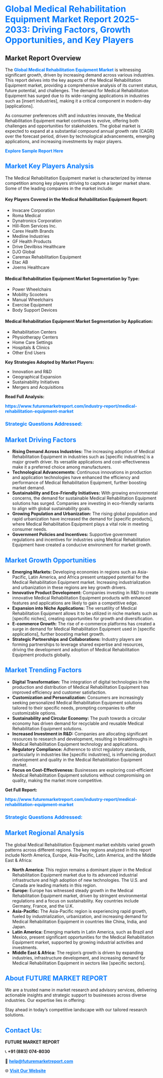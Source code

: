 <h1 style="color: #007BFF;">Global Medical Rehabilitation Equipment Market Report 2025-2033: Driving Factors, Growth Opportunities, and Key Players</h1>

<section id="overview">
<h2>Market Report Overview</h2>
<p>The <a href="https://www.futuremarketreport.com/industry-report/medical-rehabilitation-equipment-market" style="color: #007BFF; text-decoration: none;"><strong>Global Medical Rehabilitation Equipment Market</strong></a> is witnessing significant growth, driven by increasing demand across various industries. This report delves into the key aspects of the Medical Rehabilitation Equipment market, providing a comprehensive analysis of its current status, future potential, and challenges. The demand for Medical Rehabilitation Equipment has surged due to its wide-ranging applications in industries such as [insert industries], making it a critical component in modern-day [applications].</p>
<p>As consumer preferences shift and industries innovate, the Medical Rehabilitation Equipment market continues to evolve, offering both challenges and opportunities for stakeholders. The global market is expected to expand at a substantial compound annual growth rate (CAGR) over the forecast period, driven by technological advancements, emerging applications, and increasing investments by major players.</p>
</section>

<section id="overview">
<p><a href="https://www.futuremarketreport.com/request-sample/reportId=77914" style="color: #007BFF; text-decoration: none;"><strong>Explore Sample Report Here</strong></a></p>
</section>

<section id="key-players">
<h2 style="color: #007BFF;">Market Key Players Analysis</h2>
<p>The Medical Rehabilitation Equipment market is characterized by intense competition among key players striving to capture a larger market share. Some of the leading companies in the market include:</p>
<h4>Key Players Covered in the Medical Rehabilitation Equipment Report:</h4>
<ul><li>Invacare Corporation</li><li>Roma Medical</li><li>Dynatronics Corporation</li><li>Hill-Rom Services Inc.</li><li>Carex Health Brands</li><li>Medline Industries</li><li>GF Health Products</li><li>Drive Devilbiss Healthcare</li><li>DJO Global</li><li>Caremax Rehabilitation Equipment</li><li>Etac AB</li><li>Joerns Healthcare</li></ul>
<h4>Medical Rehabilitation Equipment Market Segmentation by Type:</h4>
<ul><li>Power Wheelchairs</li><li>Mobility Scooters</li><li>Manual Wheelchairs</li><li>Exercise Equipment</li><li>Body Support Devices</li></ul>

<h4>Medical Rehabilitation Equipment Market Segmentation by Application:</h4>
<ul><li>Rehabilitation Centers</li><li>Physiotherapy Centers</li><li>Home Care Settings</li><li>Hospitals &amp; Clinics</li><li>Other End Users</li></ul>
<p><strong>Key Strategies Adopted by Market Players:</strong></p>
<ul>
<li>Innovation and R&D</li>
<li>Geographical Expansion</li>
<li>Sustainability Initiatives</li>
<li>Mergers and Acquisitions</li>
</ul>
</section>

<section>
<p><strong>Read Full Analysis: </strong></p><a href="https://www.futuremarketreport.com/industry-report/medical-rehabilitation-equipment-market" style="color: #007BFF; text-decoration: none;"><strong>https://www.futuremarketreport.com/industry-report/medical-rehabilitation-equipment-market</strong></a>
<h3 style="color: #007BFF;">Strategic Questions Addressed:</h3>
</section>

<section id="driving-factors">
<h2 style="color: #007BFF;">Market Driving Factors</h2>
<ul>
<li><strong>Rising Demand Across Industries:</strong> The increasing adoption of Medical Rehabilitation Equipment in industries such as [specific industries] is a major growth driver. Its versatile applications and cost-effectiveness make it a preferred choice among manufacturers.</li>
<li><strong>Technological Advancements:</strong> Continuous innovations in production and application technologies have enhanced the efficiency and performance of Medical Rehabilitation Equipment, further boosting market demand.</li>
<li><strong>Sustainability and Eco-Friendly Initiatives:</strong> With growing environmental concerns, the demand for sustainable Medical Rehabilitation Equipment solutions has surged. Companies are investing in eco-friendly variants to align with global sustainability goals.</li>
<li><strong>Growing Population and Urbanization:</strong> The rising global population and rapid urbanization have increased the demand for [specific products], where Medical Rehabilitation Equipment plays a vital role in meeting consumer needs.</li>
<li><strong>Government Policies and Incentives:</strong> Supportive government regulations and incentives for industries using Medical Rehabilitation Equipment have created a conducive environment for market growth.</li>
</ul>
</section>

<section id="growth-opportunities">
<h2 style="color: #007BFF;">Market Growth Opportunities</h2>
<ul>
<li><strong>Emerging Markets:</strong> Developing economies in regions such as Asia-Pacific, Latin America, and Africa present untapped potential for the Medical Rehabilitation Equipment market. Increasing industrialization and urbanization in these regions are key growth drivers.</li>
<li><strong>Innovative Product Development:</strong> Companies investing in R&D to create innovative Medical Rehabilitation Equipment products with enhanced features and applications are likely to gain a competitive edge.</li>
<li><strong>Expansion into Niche Applications:</strong> The versatility of Medical Rehabilitation Equipment allows it to be utilized in niche markets such as [specific niches], creating opportunities for growth and diversification.</li>
<li><strong>E-commerce Growth:</strong> The rise of e-commerce platforms has created a surge in demand for Medical Rehabilitation Equipment used in [specific applications], further boosting market growth.</li>
<li><strong>Strategic Partnerships and Collaborations:</strong> Industry players are forming partnerships to leverage shared expertise and resources, driving the development and adoption of Medical Rehabilitation Equipment products globally.</li>
</ul>
</section>

<section id="trending-factors">
<h2 style="color: #007BFF;">Market Trending Factors</h2>
<ul>
<li><strong>Digital Transformation:</strong> The integration of digital technologies in the production and distribution of Medical Rehabilitation Equipment has improved efficiency and customer satisfaction.</li>
<li><strong>Customization and Personalization:</strong> Consumers are increasingly seeking personalized Medical Rehabilitation Equipment solutions tailored to their specific needs, prompting companies to offer customizable options.</li>
<li><strong>Sustainability and Circular Economy:</strong> The push towards a circular economy has driven demand for recyclable and reusable Medical Rehabilitation Equipment solutions.</li>
<li><strong>Increased Investment in R&D:</strong> Companies are allocating significant resources to research and development, resulting in breakthroughs in Medical Rehabilitation Equipment technology and applications.</li>
<li><strong>Regulatory Compliance:</strong> Adherence to strict regulatory standards, particularly in industries like [specific industries], is influencing product development and quality in the Medical Rehabilitation Equipment market.</li>
<li><strong>Focus on Cost-Effectiveness:</strong> Businesses are exploring cost-efficient Medical Rehabilitation Equipment solutions without compromising on quality, making the market more competitive.</li>
</ul>
</section>

<section>
<p><strong>Get Full Report: </strong></p><a href="https://www.futuremarketreport.com/industry-report/medical-rehabilitation-equipment-market" style="color: #007BFF; text-decoration: none;"><strong>https://www.futuremarketreport.com/industry-report/medical-rehabilitation-equipment-market</strong></a>
<h3 style="color: #007BFF;">Strategic Questions Addressed:</h3>
</section>


<section id="regional-analysis">
<h2 style="color: #007BFF;">Market Regional Analysis</h2>
<p>The global Medical Rehabilitation Equipment market exhibits varied growth patterns across different regions. The key regions analyzed in this report include North America, Europe, Asia-Pacific, Latin America, and the Middle East & Africa:</p>
<ul>
<li><strong>North America:</strong> This region remains a dominant player in the Medical Rehabilitation Equipment market due to its advanced industrial infrastructure and high adoption of new technologies. The U.S. and Canada are leading markets in this region.</li>
<li><strong>Europe:</strong> Europe has witnessed steady growth in the Medical Rehabilitation Equipment market, driven by stringent environmental regulations and a focus on sustainability. Key countries include Germany, France, and the U.K.</li>
<li><strong>Asia-Pacific:</strong> The Asia-Pacific region is experiencing rapid growth, fueled by industrialization, urbanization, and increasing demand for Medical Rehabilitation Equipment in countries like China, India, and Japan.</li>
<li><strong>Latin America:</strong> Emerging markets in Latin America, such as Brazil and Mexico, present significant opportunities for the Medical Rehabilitation Equipment market, supported by growing industrial activities and investments.</li>
<li><strong>Middle East & Africa:</strong> The region’s growth is driven by expanding industries, infrastructure development, and increasing demand for Medical Rehabilitation Equipment in sectors like [specific sectors].</li>
</ul>
</section>

<footer>
<h2 style="color: #007BFF;">About FUTURE MARKET REPORT</h2>
<p>We are a trusted name in market research and advisory services, delivering actionable insights and strategic support to businesses across diverse industries. Our expertise lies in offering:</p>

<p>Stay ahead in today’s competitive landscape with our tailored research solutions.</p>

<h2 style="color: #007BFF;">Contact Us:</h2>
<p><strong>FUTURE MARKET REPORT</strong></p>
<p>📞 <strong>+91 (883) 074-8030</strong></p>
<p>📧 <strong><a href="mailto:help@futuremarketreport.com" style="color: #007BFF;">help@futuremarketreport.com</a></strong></p>
<p>🌐 <strong><a href="https://www.futuremarketreport.com/" style="color: #007BFF;">Visit Our Website</a></strong></p>
</footer>